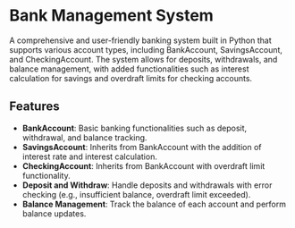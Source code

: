 # Bank Management System

A comprehensive and user-friendly banking system built in Python that supports various account types, including BankAccount, SavingsAccount, and CheckingAccount. The system allows for deposits, withdrawals, and balance management, with added functionalities such as interest calculation for savings and overdraft limits for checking accounts.

## Features

- **BankAccount**: Basic banking functionalities such as deposit, withdrawal, and balance tracking.
- **SavingsAccount**: Inherits from BankAccount with the addition of interest rate and interest calculation.
- **CheckingAccount**: Inherits from BankAccount with overdraft limit functionality.
- **Deposit and Withdraw**: Handle deposits and withdrawals with error checking (e.g., insufficient balance, overdraft limit exceeded).
- **Balance Management**: Track the balance of each account and perform balance updates.


